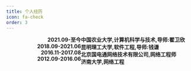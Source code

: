 ```yaml
---
title: 个人经历
icon: fa-check
order: 3
---
```


<style>
  .a1{float:left;width:40%;border:1px solid # F00;text-align:right}
  .a2{float:right;width:60%;border:1px solid # F00;text-align:left}
  .b1{float:left;width:40%;border:1px solid # F00;text-align:right}
  .b2{float:right;width:60%;border:1px solid # F00;text-align:left}
  .c1{float:left;width:40%;border:1px solid # F00;text-align:right}
  .c2{float:right;width:60%;border:1px solid # F00;text-align:left}
  .d1{float:left;width:40%;border:1px solid # F00;text-align:right}
  .d2{float:right;width:60%;border:1px solid # F00;text-align:left}
</style>
<div class="a1">
  <strong><b>2021.09-至今</b></strong>
</div>
<div class="a2">
  <strong>中国农业大学,计算机科学与技术,导师:翟卫欣</strong>
</div>
<div class="b1">
  <strong>2018.09-2021.06</strong>
</div>
<div class="b2">
  <strong>昆明理工大学,软件工程,导师:钱谦</strong>
</div>
<div class="c1">
  <strong>2016.11-2017.08</strong>
</div>
<div class="c2">
  <strong>北京国电通网络技术有限公司,网络工程师</strong>
</div>
<div class="d1">
  <strong>2012.09-2016.06</strong>
</div>
<div class="d2">
  <strong>济南大学,网络工程</strong>
</div>

